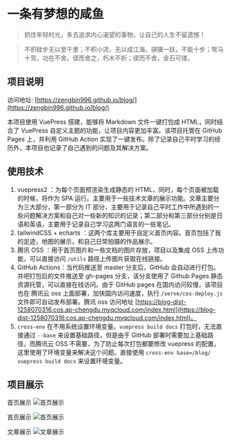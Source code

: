 # 一条有梦想的咸鱼

> 抓住年轻时光，多去追求内心渴望的事物，让自己的人生不留遗憾！

> 不积硅步无以至千里；不积小流，无以成江海。骐骥一跃，不能十步；弩马十驾，功在不舍。锲而舍之，朽木不折；锲而不舍，金石可镂。

## 项目说明

访问地址: [https://zengbin996.github.io/blog/](https://zengbin996.github.io/blog/)

本项目使用 VuePress 搭建，能够将 Markdown 文件一键打包成 HTML，同时结合了 VuePress 自定义主题的功能，让项目内容更加丰富。该项目托管在 GitHub Pages 上，并利用 GitHub Action 实现了一键发布。除了记录自己平时学习的经历外，本项目也记录了自己遇到的问题及其解决方案。

## 使用技术

1. vuepress2 ：为每个页面预渲染生成静态的 HTML，同时，每个页面被加载的时候，将作为 SPA 运行。主要用于一些技术文章的展示功能。文章主要分为三大部分，第一部分为 IT 部分，主要用于记录自己平时工作中所遇到的一些问题解决方案和自己对一些新的知识的记录；第二部分和第三部分分别是日语和英语，主要用于记录自己学习这两门语言的一些笔记。
2. tailwindCSS + echarts ：这两个库主要用于自定义首页内容。首页包括了我的足迹，地图的展示，和自己日常拍摄的作品展示。
3. 腾讯 OSS ：用于首页图片和一些文档的图片存放，项目以及集成 OSS 上传功能，可以直接访问 `/utils` 路径上传图片获取在线链接。
4. GitHub Actions：当代码推送至 master 分支后，GitHub 会自动进行打包。并吧打包后的文件推送至 gh-pages 分支，该分支使用了 Github Pages 静态资源托管，可以直接在线访问。由于 GitHub pages 在国内访问较慢，该项目也在 腾讯云 oss 上面部署，加快国内访问速度，执行 `/serve/cos-deploy.js` 文件即可自动发布部署。腾讯 oss 访问地址 [https://blog-dist-1258070316.cos.ap-chengdu.myqcloud.com/index.html](https://blog-dist-1258070316.cos.ap-chengdu.myqcloud.com/index.html)。
5. `cross-env` 在不用系统设置环境变量。`vuepress build docs` 打包时，无法直接通过 `--base` 来设置基础路径，但是由于 GitHub 部署时需要加上基础路径，而腾讯云 OSS 不需要，为了防止每次打包都要修改 vuepress 的配置，这里使用了环境变量来解决这个问题。直接使用 `cross-env base=/blog/ vuepress build docs` 来设置环境变量。

## 项目展示

首页展示
![首页展示](https://blog-zengbin-1258070316.cos.ap-chengdu.myqcloud.com/%E7%BD%91%E7%AB%99%E9%A6%96%E9%A1%B5%E5%B1%95%E7%A4%BA)

首页展示
![首页展示](https://blog-zengbin-1258070316.cos.ap-chengdu.myqcloud.com/%E9%A6%96%E9%A1%B52.png)

文章展示
![文章展示](https://blog-zengbin-1258070316.cos.ap-chengdu.myqcloud.com/%E6%96%87%E7%AB%A0%E5%B1%95%E7%A4%BA.png)
